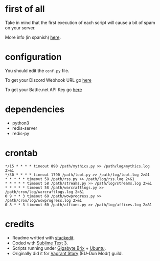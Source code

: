 # first of all

Take in mind that the first execution of each script will cause a bit of spam on your server.

More info (in spanish) [here](https://sergio.am/post/discord-webhooks-guild-notifications.html).

# configuration

You should edit the `conf.py` file.

To get your Discord Webhook URL go [here](https://support.discordapp.com/hc/en-us/articles/228383668-Intro-to-Webhooks)

To get your Battle.net API Key go [here](https://dev.battle.net/)

# dependencies

* python3
* redis-server
* redis-py

# crontab

```*/15 * * * * timeout 890 /path/guild.py >> /path/log/guild.log 2>&1
*/15 * * * * timeout 890 /path/mythics.py >> /path/log/mythics.log 2>&1
*/30 * * * * timeout 1790 /path/loot.py >> /path/log/loot.log 2>&1
* * * * * timeout 58 /path/rss.py >> /path/log/rss.log 2>&1
* * * * * timeout 58 /path/streams.py >> /path/log/streams.log 2>&1
* * * * * timeout 58 /path/warcraftlogs.py >> /path/cron/log/warcraftlogs.log 2>&1
0 9 * * 3 timeout 60 /path/wowprogress.py >> /path/cron/log/wowprogress.log 2>&1
0 8 * * 3 timeout 60 /path/affixes.py >> /path/log/affixes.log 2>&1
```

# credits

- Readme writted with [stackedit](https://stackedit.io/editor).
- Coded with [Sublime Text 3](https://www.sublimetext.com/3).
- Scripts running under [Gigabyte Brix](https://www.gigabyte.com/Mini-PcBarebone/GB-BXi3-5010-rev-10#ov) + [Ubuntu](https://www.ubuntu.com/).
- Originally did it for [Vagrant Story](https://vagrantstory.eu/) (EU-Dun Modr) guild.

